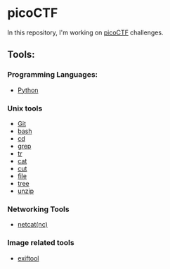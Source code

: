# picoCTF

In this repository, I'm working on [picoCTF](https://picoctf.org/) challenges.

## Tools:

### Programming Languages:
- [Python](https://www.python.org/)
### Unix tools
- [Git](https://git-scm.com/)
- [bash](https://www.gnu.org/software/bash/)
- [cd](https://en.wikipedia.org/wiki/Cd_(command))
- [grep](https://en.wikipedia.org/wiki/Grep)
- [tr](https://en.wikipedia.org/wiki/Tr_(Unix))
- [cat](https://en.wikipedia.org/wiki/Cat_(Unix))
- [cut](https://en.wikipedia.org/wiki/Cut_(Unix))
- [file](https://en.wikipedia.org/wiki/File_(command))
- [tree](https://en.wikipedia.org/wiki/Tree_(command))
- [unzip](https://linux.die.net/man/1/unzip)

### Networking Tools
- [netcat(nc)](https://linux.die.net/man/1/nc)
### Image related tools
- [exiftool](https://exiftool.org/)